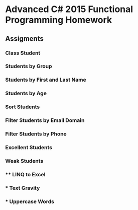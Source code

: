 # Advanced C# 2015 Functional Programming Homework

## Assigments

### Class Student

### Students by Group

### Students by First and Last Name

### Students by Age

### Sort Students

### Filter Students by Email Domain

### Filter Students by Phone

### Excellent Students

### Weak Students

### ** LINQ to Excel

### * Text Gravity

### * Uppercase Words